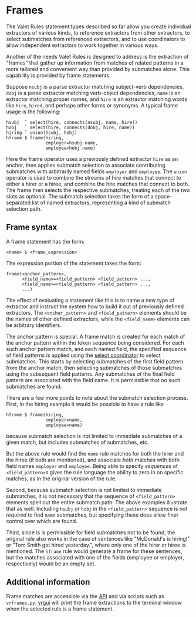 # Frames

The Valet Rules statement types described so far allow you create individual
extractors of various kinds, to reference extractors from other extractors,
to select submatches from referenced extractors, and to use coordinators
to allow independent extractors to work together in various ways.

Another of the needs Valet Rules is designed to address is the extraction
of "frames" that gather up information from matches of related patterns
in a more tailored and convenient way than provided by submatches alone. 
This capability is provided by frame statements.

Suppose `nsubj` is a parse extractor matching subject-verb dependencies,
`dobj` is a parse extractor matching verb-object dependencies,
`name` is an extractor matching proper names, and `hire` is an extractor
matching words like `hire`, `hired`, and perhaps other forms or synonyms.
A typical frame usage is the following:

```
hsubj  ˜ select(hire, connects(nsubj, name, hire))
hobj   ˜ select(hire, connects(dobj, hire, name))
hiring ˜ union(hsubj, hobj)
hframe $ frame(hiring,
               employer=hsubj name,
               employee=hobj name)
```

Here the frame operator uses a previously defined
extractor `hire` as an anchor, then applies submatch selection
to associate contributing submatches with arbitrarily named fields 
`employer` and `employee`.
The `union` operator is used to combine the streams of hire matches that connect 
to either a hirer or a hiree, and combine the hire matches that connect to both. 
The frame then selects the respective submatches, treating each of the two slots 
as optional.
The submatch selection takes the form of a space-separated list of named
extractors, representing a kind of submatch selection path.

## Frame syntax

A frame statement has the form:

```
<name> $ <frame_expression>
```

The expression portion of the statement takes the form:

```
frame(<anchor_pattern>,
      <field_name>=<field_pattern> <field_pattern> ...,
      <field_name>=<field_pattern> <field_pattern> ...,
      ...)
```

The effect of evaluating a statement like this is to name a new type of
extractor and instruct the system how to build it out of previously
defined extractors.
The `<anchor_pattern>` and `<field_pattern>` elements should be the names
of other defined extractors, while the `<field_name>` elements can be
arbitrary identifiers.

The anchor pattern is special. A frame match is created for each match
of the anchor pattern within the token sequence being considered.
For each such anchor pattern match, and each named field, the specified
sequence of field patterns is applied using the
[select coordinator](./VRCoordinators.md#select-operator) to select
submatches. This starts by selecting submatches of the first field pattern
from the anchor match, then selecting submatches of those submatches
using the subsequent field patterns.
Any submatches of the final field pattern are associated with the field name.
It is permissible that no such submatches are found.

There are a few more points to note about the submatch selection process.
First, in the hiring example it would be possible to have a rule like

```
hframe $ frame(hiring,
               employer=name,
               employee=name)
```
because submatch selection is not limited to immediate submatches 
of a given match, but includes submatches of submatches, etc.

But the above rule would find the `name` rule matches for both the hirer
and the hiree (if both are mentioned), and associate _both_ matches with
both field names `employer` and `employee`. Being able to specify _sequences_
of `<field_pattern>`s gives the rule language the ability to zero in
on specific matches, as in the original version of the rule.

Second, because submatch selection is not
limited to immediate submatches, it is not necessary that the sequence
of `<field_pattern>` elements spell out the entire submatch path.
The above examples illustrate that as well. Including `hsubj` or `hobj`
in the `<field_pattern>` sequence is not _required_ to find `name`
submatches, but specifying these does allow finer control over which
are found.

Third, since is is permissible for field submatches not to be found,
the original rule also works in the case of sentences like
"McDonald's is hiring!" or "Tom Smith got hired yesterday.",
where only one of the hirer or hiree is mentioned. 
The `hframe` rule would generate a frame for these sentences,
but the matches associated with one of the fields (employee or employer, 
respectively) would be an empty set.

## Additional information

Frame matches are accessible via the [API](./VRAPI.md)
and via scripts such as `vrframes.py`.
[vrgui](./VRGui.md) will print the frame extractions to the terminal window
when the selected rule is a frame statement.
